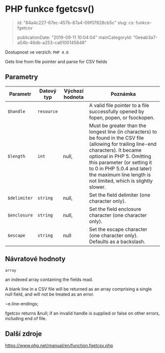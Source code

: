 PHP funkce fgetcsv()
====================

> id: "84a4c227-67ec-457b-87a4-09f07828cb5c"
> slug:
> 	cs: funkce-fgetcsv
>
> publicationDate: "2019-09-11 10:04:04"
> mainCategoryId: "0eeab3a7-a54b-46db-a253-ca6100145648"

Dostupnost ve verzích: `PHP 4.0`

Gets line from file pointer and parse for CSV fields


Parametry
--------------

| Parametr | Datový typ | Výchozí hodnota | Poznámka |
|-----|-----|-----|-----|
| `$handle` | `resource` |  | A valid file pointer to a file successfully opened by fopen, popen, or fsockopen. |
| `$length` | `int` | null, | Must be greater than the longest line (in characters) to be found in the CSV file (allowing for trailing line-end characters). It became optional in PHP 5. Omitting this parameter (or setting it to 0 in PHP 5.0.4 and later) the maximum line length is not limited, which is slightly slower. |
| `$delimiter` | `string` | null, | Set the field delimiter (one character only). |
| `$enclosure` | `string` | null, | Set the field enclosure character (one character only). |
| `$escape` | `string` | null | Set the escape character (one character only). Defaults as a backslash. |


Návratové hodnoty
----------------

`array`

an indexed array containing the fields read.
</p>
<p>
A blank line in a CSV file will be returned as an array
comprising a single null field, and will not be treated
as an error.
</p>
&note.line-endings;
<p>
fgetcsv returns &null; if an invalid
handle is supplied or false on other errors,
including end of file.

Další zdroje
------------

https://www.php.net/manual/en/function.fgetcsv.php
